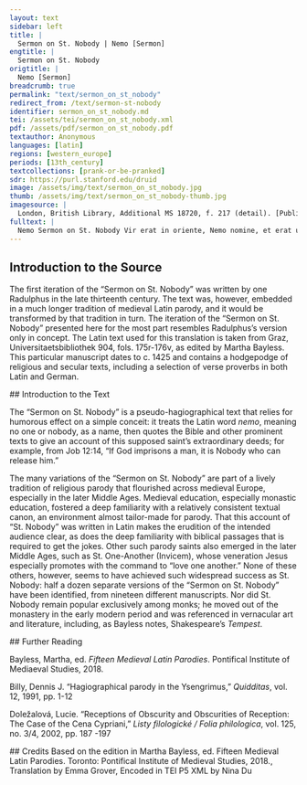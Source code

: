 ```yaml
---
layout: text
sidebar: left
title: |
  Sermon on St. Nobody | Nemo [Sermon]
engtitle: |
  Sermon on St. Nobody
origtitle: |
  Nemo [Sermon]
breadcrumb: true
permalink: "text/sermon_on_st_nobody"
redirect_from: /text/sermon-st-nobody
identifier: sermon_on_st_nobody.md
tei: /assets/tei/sermon_on_st_nobody.xml
pdf: /assets/pdf/sermon_on_st_nobody.pdf
textauthor: Anonymous
languages: [latin]
regions: [western_europe]
periods: [13th_century]
textcollections: [prank-or-be-pranked]
sdr: https://purl.stanford.edu/druid 
image: /assets/img/text/sermon_on_st_nobody.jpg
thumb: /assets/img/text/sermon_on_st_nobody-thumb.jpg
imagesource: |
  London, British Library, Additional MS 18720, f. 217 (detail). [Public Domain]
fulltext: |
  Nemo Sermon on St. Nobody Vir erat in oriente, Nemo nomine, et erat uir ille ut allter Iob inter omnes orientales. There was a man in the East by the name of Nobody, and this man was as another Job among all the Easterners. Magnus namque erat iste Nemo sanctus: magnus in genere et prosapia, magnus in potencia, magnus in scientia, magnus in clemencia &lt;et&gt; in compassione, magnus in honore et reuerentia. For that Nobody was a great saint: great in origin and lineage, great in power, great in learning, great in mercy and in compassion, great in honor and reverence.  Hec autem omnia supra dicuntur ex sacra scriptura, cui nephas est reclamandum et contradicendum.  More is said of him than all others in sacred scripture, which it is a sin to protest or speak publicly against.  Item Nemo, dico, primo fuit magnus in genere et prosapia et similis Ade, qui fuit nec creatus nec genitus sed formatus I say first that Nobody was great in origin and lineage and was like Adam, who was not begotten or born but was formed, as the prophet says: Days will be formed and Nobody in them. Fuit eciam de genere militari, unde apostolus: Nemo militans deo. Furthermore he was of a warlike origin, hence the apostle says: Nobody fighting for God. Imo fuit nobilitate miles qui propriis et non alienis stipendiis militauit, unde illud apostoli: Indeed, he was a soldier of renown, who served at his own expense and not others’, hence the following, of the apostle: Nobody serves as a soldier at his own expense. Eciam fuit de genere non qualicumque sed regali, Ecclesiastici ii: Nemo ex regibus sumpsit exordium. Furthermore, he was not of a common but a regal origin, as in Ecclesiastes 2: Nobody began life among kings. Eciam fuit de cognacione uirginis gloriose eo quod fuerit de stirpe regia et de cognacione Elizabet, Luc 1: Nemo est in cognacione tua. For he was of the relatives of a glorious virgin, who was of a regal lineage, and of the relatives of Elizabeth, as in Luke 1: Nobody is among your relatives. Nec fuit solum de stirpe regia sed cum ipso deo legitur semper regnaturus, Ecclesiastici xxi: 'Nemo semper regnaturus.' Nor was he only of a regal lineage, but it is said of him by God himself that he will reign forever, Ecclesiastes 21: Nobody will reign forever. Secundo, dixi, iste Nemo magnus fuit in potencia, prius quia aperit quod deus claudit, unde illud: Deus claudit et Nemo aperit. Second, I said this Nobody was great in power, because he opens what God closes, hence the following: God closes and Nobody opens. Iob 12: Si incluserit hominem, Nemo est qui aperiat. Job 12: If God imprisons a man, it is Nobody who can release him. Item de manu dei audacter eripit, Iob 2: Cum sit Nemo qui de manu tua possit eruere. He also takes boldly from the hand of God, as in Job 2: Since it is Nobody who can pluck [me] from your hand. Item edifficat quod deus destruit, unde Iob: Si deus destruit, Nemo est qui edifficat. He also builds up what God destroys, hence Job: If God destroys it, it is Nobody who can build it up. Item ipsum deum superat et uincitt, Ecclesiastici ii: Nemo uincit deum. He also surpasses and conquers God himself, as in Ecclesiastes 2: Nobody conquers God. Propterea quod deus fecit, iste Nemo illa potest facere si uoluerit, sicut dixit Nicodemus in ewangelio:  For this reason God made it so that this Nobody could do whatever he wanted, just as Nicodemus says in the Gospel: Item gaudium ab apostolis potenter tollit, unde in ewangelio: Et gaudium tuum Nemo tollet a uobis.  Imo quod maius est, animam a Christo rapit: Animam meam Nemo tollit. Indeed, what is greater, he takes away life from Christ: Nobody takes away my life. Item duobus dominis potest seruire utiliter, quod multis uidetur inpossibile et quod est contro ewangelium, iuxta illud ut habetur in ewangelio: Nemo potest duobus dominis seruire. He can also serve two masters usefully, which seems impossible to many and is against the Gospel, just as follows, as it is had in the Gospels: Nobody can serve two masters. Tercio dixi quod iste Nemo magnus fuit &lt;in&gt; scientiis. Third, I said that Nobody was great in knowledge. Sciuit utrum amore uel odio dignus sit.  He knew whether he was worthy of love or hate. Eciam magnus in scientia, principaliter in grammatica, Prisciano se conformans, ipso attestante: Neminem inueni mihi socium. Furthermore, he was great in learning, chiefly in grammar, describing him thus with Priscian himself affirming: I have found Nobody my peer. Fuit enim magnus in arismetrica, secundum illud apostoli: Nemo poterat dinumerare turbam. For he was great in arithmetic, according to the apostle, as follows: Nobody could number the crowd. Fuit magnus in musica, item Apocalypsis: Nemo poterat dicere canticum. He was great in music, also in Revelation: Nobody could sing that song. Fuit eciam magnus propheta, secundum Matthei dictum: Nemo propheta acceptus in patria sua. And he was a great prophet, according to the saying of Matthew: Nobody the prophet was accepted in his homeland. Item fuit magnus in clementia et compassione. He was also great in mercy and compassion. Primum signum compassionis quia Christo fuit compassus in cruce morienti, unde illud Isaie: Ecce quomodo moritur iustus et Nemo considerat. The first sign of his compassion was that he had pity for Christ dying on the cross, hence the following from Isaiah: Behold how the righteous man dies and Nobody looks. Etiam martiribus compassus fuit pro Christo morientibus, iuxta illud: Viri iusti tolluntur et Nemo percipit corde. Furthermore he had pity for the martyrs dying for Christ, according to the following: Righteous men are taken up and Nobody takes it to heart. Item Lazaro mendicante compassus fuit qui poscrebat uentrem suum saturari de micis que cadebant de mensa diuitis, et Nemo ei dabat.  He also had pity for Lazarus the beggar who asked that his belly be filled with crumbs that fell from the wealthy man’s table, and Nobody gave to him. Item filio prodigio compassus fuit, Luc iii, qui cupiebat uentrem suum saturare de siliquis quas porci comedebant et Nemo illi dabat.  Fuit etiam pauperum consolator, unde Ecclesiastici x: Verti me ad alia et uidi calumpnias que sub sole geruntur et consolatorem Neminem inueni. He was also the comforter of the poor, hence Ecclesiastes 10: I turned myself to others and I saw the foul deeds that came to pass under the sun and I found Nobody to be a comforter. Eciam fuit magnus in uita contemplatiua, deo et sanctis seruicia inpendenda, iuxta illud: Nemo accendit lucernam. He was also great in the contemplative life, the service to God and the saints to which one ought to devote oneself, according to the following: Nobody lights a lamp.  Eciam magnus fuit in uita actiua iuxta illud: Nemo mittens manum ad aratrum.  He was also great in the active life, according to the following: Nobody putting his hand to the plow. Item ut omnem eius dignitatem ita concludam breuiloquio, fuit iste sanctus Nemo ita dignus quod singulari honore honorauit eum dominus per suas salutationes sibi transmittendo:  Also, so that I might thus define all his dignity with concision, this Saint Nobody was so worthy because the Lord honored him with a remarkable honor by sending his greetings to him: Fuit magnus domini consiliarius, ut ibi: Nemini dixeritis uisionem hanc. He was the Lord’s great confidant, as then: tell this vision to Nobody. Eciam ex speciali auctoritate concedit ei ut possit cum duabus contrahere matrimonium, iuxta decretum:'Nemo licet habere duas uxores.' Furthermore, the Lord allows him by special decree to enter into marriage with two women, according to the doctrine: “Nobody is permitted to have two wives.” Fuit iste Nemo magnus in audacia, quia cum Iudei non fuerunt ausi manus mittere in Ihesum, ipse audacter irruit in eum et ligauit eum et sepeliuit,  This Nobody was great in boldness, since when the Jews did not dare to lay hands on Jesus, he bravely rushed at him, tied him up, and buried him, In fine iste sanctus Nemo accusauit eam mulierem deprehensam in adulterio, iuxta illud dictum domini: Mulier, qui sunt qui te accusabat? Finally, this Saint Nobody accused the woman caught in adultery, according to the following saying of the Lord: Woman, who are they who accused you? Nemo te contempnauit? Has Nobody condemned you? Respondit mulier: Nemo, domine. The woman answered: Nobody, Lord. Item ut omnem eius concludam dignitatem, iste Nemo, uana huius mundi uidens, conscendit ad celestia, iuxta illud Iob ii: Nemo ascendit in celum. Also, so that I might conclude his dignity, this Nobody, seeing the emptiness of this world, ascended to the heavens, according to the following Ut illuc ascendamus hoc prestet nobis deus trinus et unus. May we ascend there, where God, triune and one, may stand before us. Amen. Amen. 
--- 
```

## Introduction to the Source 
<p>The first iteration of the “Sermon on St. Nobody” was written by one Radulphus in the late thirteenth century. The text was, however, embedded in a much longer tradition of medieval Latin parody, and it would be transformed by that tradition in turn. The iteration of the “Sermon on St. Nobody” presented here for the most part resembles Radulphus’s version only in concept. The Latin text used for this translation is taken from Graz, Universitaetsbibliothek 904, fols. 175r-176v, as edited by Martha Bayless. This particular manuscript dates to c. 1425 and contains a hodgepodge of religious and secular texts, including a selection of verse proverbs in both Latin and German.</p>
## Introduction to the Text 
<p>The “Sermon on St. Nobody” is a pseudo-hagiographical text that relies for humorous effect on a simple conceit: it treats the Latin word <em>nemo</em>, meaning no one or nobody, as a name, then quotes the Bible and other prominent texts to give an account of this supposed saint’s extraordinary deeds; for example, from Job 12:14, “If God imprisons a man, it is Nobody who can release him.” </p> <p>The many variations of the “Sermon on St. Nobody” are part of a lively tradition of religious parody that flourished across medieval Europe, especially in the later Middle Ages. Medieval education, especially monastic education, fostered a deep familiarity with a relatively consistent textual canon, an environment almost tailor-made for parody. That this account of “St. Nobody” was written in Latin makes the erudition of the intended audience clear, as does the deep familiarity with biblical passages that is required to get the jokes. Other such parody saints also emerged in the later Middle Ages, such as St. One-Another (Invicem), whose veneration Jesus especially promotes with the command to “love one another.” None of these others, however, seems to have achieved such widespread success as St. Nobody: half a dozen separate versions of the “Sermon on St. Nobody” have been identified, from nineteen different manuscripts. Nor did St. Nobody remain popular exclusively among monks; he moved out of the monastery in the early modern period and was referenced in vernacular art and literature, including, as Bayless notes, Shakespeare’s <em>Tempest</em>.</p>
## Further Reading 
<p>Bayless, Martha, ed. <em>Fifteen Medieval Latin Parodies</em>. Pontifical Institute of Mediaeval Studies, 2018.</p> <p>Billy, Dennis J. “Hagiographical parody in the Ysengrimus,” <em>Quidditas</em>, vol. 12, 1991, pp. 1-12</p> <p>Doležalová, Lucie. “Receptions of Obscurity and Obscurities of Reception: The Case of the Cena Cypriani,” <em>Listy filologické / Folia philologica</em>, vol. 125, no. 3/4, 2002, pp. 187 -197</p>
## Credits
Based on the edition in Martha Bayless, ed. Fifteen Medieval Latin Parodies. Toronto: Pontifical Institute of Medieval Studies, 2018., Translation by Emma Grover, Encoded in TEI P5 XML by Nina Du
